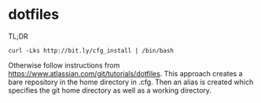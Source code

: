 dotfiles
========

TL;DR

```curl -Lks http://bit.ly/cfg_install | /bin/bash```

Otherwise follow instructions from https://www.atlassian.com/git/tutorials/dotfiles.
This approach creates a bare repository in the home directory in .cfg. Then an alias
is created which specifies the git home directory as well as a working directory.

